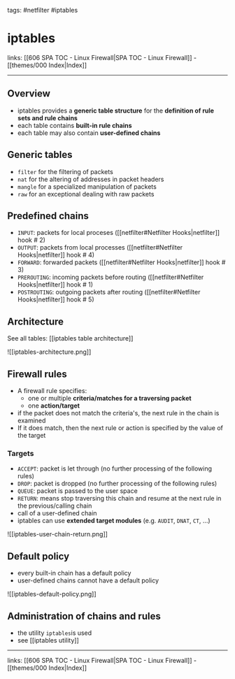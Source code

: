 tags: #netfilter #iptables

# iptables

links: [[606 SPA TOC - Linux Firewall|SPA TOC - Linux Firewall]] - [[themes/000 Index|Index]]

---

## Overview

- iptables provides a **generic table structure** for the **definition of rule sets and rule chains**
- each table contains **built-in rule chains**
- each table may also contain **user-defined chains**

## Generic tables

- `filter` for the filtering of packets
- `nat` for the altering of addresses in packet headers
- `mangle` for a specialized manipulation of packets
- `raw` for an exceptional dealing with raw packets

## Predefined chains

- `INPUT`: packets for local proceses ([[netfilter#Netfilter Hooks|netfilter]] hook # 2)
- `OUTPUT`: packets from local processes ([[netfilter#Netfilter Hooks|netfilter]] hook # 4)
- `FORWARD`: forwarded packets ([[netfilter#Netfilter Hooks|netfilter]] hook # 3)
- `PREROUTING`: incoming packets before routing ([[netfilter#Netfilter Hooks|netfilter]] hook # 1)
- `POSTROUTING`: outgoing packets after routing ([[netfilter#Netfilter Hooks|netfilter]] hook # 5)

## Architecture

See all tables: [[iptables table architecture]]

![[iptables-architecture.png]]

## Firewall rules

- A firewall rule specifies:
	- one or multiple **criteria/matches for a traversing packet**
	- one **action/target**
- if the packet does not match the criteria's, the next rule in the chain is examined
- If it does match, then the next rule or action is specified by the value of the target

### Targets

- `ACCEPT`: packet is let through (no further processing of the following rules)
- `DROP`: packet is dropped (no further processing of the following rules)
- `QUEUE`: packet is passed to the user space
- `RETURN`: means stop traversing this chain and resume at the next rule in the previous/calling chain
- call of a user-defined chain
- iptables can use **extended target modules** (e.g. `AUDIT`, `DNAT`, `CT`, ...)

![[iptables-user-chain-return.png]]

## Default policy

- every built-in chain has a default policy
- user-defined chains cannot have a default policy

![[iptables-default-policy.png]]

## Administration of chains and rules

- the utility `iptables`is used
- see [[iptables utility]]

---
links: [[606 SPA TOC - Linux Firewall|SPA TOC - Linux Firewall]] - [[themes/000 Index|Index]]